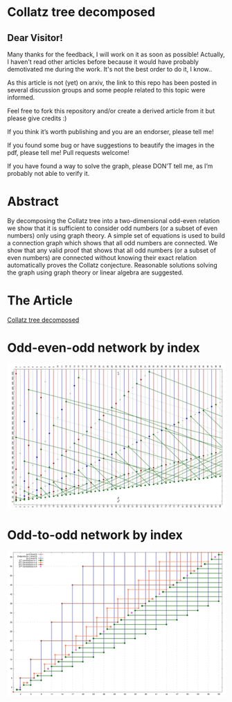 # Collatz tree decomposed
## Dear Visitor!

Many thanks for the feedback, I will work on it as soon as possible!
Actually, I haven't read other articles before because it would have probably demotivated me during the work. It's not the best order to do it, I know..


As this article is not (yet) on arxiv, the link to this repo has been posted in several discussion groups and some people related to this topic were informed.

Feel free to fork this repository and/or create a derived article from it but please give credits :)

If you think it’s worth publishing and you are an endorser, please tell me!

If you found some bug or have suggestions to beautify the images in the pdf, please tell me! Pull requests welcome!

If you have found a way to solve the graph, please DON’T tell me, as I’m probably not able to verify it.

# Abstract
By decomposing the Collatz tree into a two-dimensional odd-even relation we show that it is sufficient to consider odd numbers (or a subset of even numbers) only using graph theory. A simple set of equations is used to build a connection graph which shows that all odd numbers are connected. We show that any valid proof that shows that all odd numbers (or a subset of even numbers) are connected without knowing their exact relation automatically proves the Collatz conjecture. Reasonable solutions solving the graph using graph theory or linear algebra are suggested.

# The Article
[Collatz tree decomposed](collatz_tree_decomposed.pdf)

# Odd-even-odd network by index
![Odd-even-odd](images/collatz_flow.png)

# Odd-to-odd network by index
![Odd-to-odd](images/collatz_S_tree.png)

